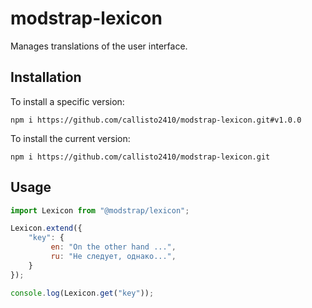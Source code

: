 # modstrap-lexicon

Manages translations of the user interface.

## Installation

To install a specific version:
```shell script
npm i https://github.com/callisto2410/modstrap-lexicon.git#v1.0.0
```

To install the current version:
```shell script
npm i https://github.com/callisto2410/modstrap-lexicon.git
```

## Usage

```javascript
import Lexicon from "@modstrap/lexicon";

Lexicon.extend({
    "key": {
         en: "On the other hand ...",
         ru: "Не следует, однако...",
    }
});

console.log(Lexicon.get("key"));
```
